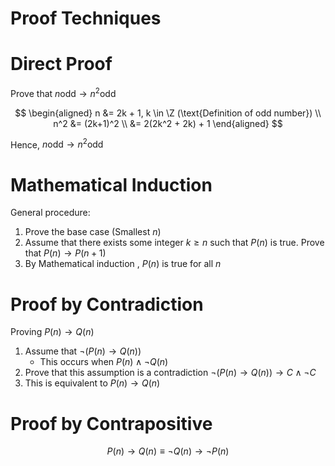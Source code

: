 # Proof Techniques

# Direct Proof
Prove that $n \text{odd} \rightarrow n^2 \text{odd}$

$$
\begin{aligned}
n &= 2k + 1, k \in \Z (\text{Definition of odd number}) \\
n^2 &= (2k+1)^2 \\
&= 2(2k^2 + 2k) + 1
\end{aligned}
$$

Hence, $n \text{odd} \rightarrow n^2 \text{odd}$

# Mathematical Induction

General procedure:
1. Prove the base case (Smallest $n$)
2. Assume that there exists some integer $k \ge n$ such that $P(n)$ is true. Prove that $P(n) \rightarrow P(n+1)$
3. By Mathematical induction , $P(n)$ is true for all $n$

# Proof by Contradiction
Proving $P(n) \rightarrow Q(n)$
1. Assume that $\neg (P(n) \rightarrow Q(n))$
    -  This occurs when $P(n) \land \neg Q(n)$
2. Prove that this assumption is a contradiction $\neg (P(n) \rightarrow Q(n)) \rightarrow C \land \neg C$
3. This is equivalent to $P(n) \rightarrow Q(n)$

# Proof by Contrapositive

$$
P(n) \rightarrow Q(n) \equiv \neg Q(n) \rightarrow \neg P(n)
$$